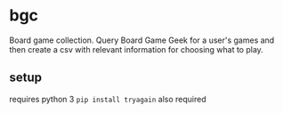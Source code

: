 # bgc
Board game collection. Query Board Game Geek for a user's games and then create a csv with relevant information for choosing what to play.

## setup
requires python 3
`pip install tryagain` also required
